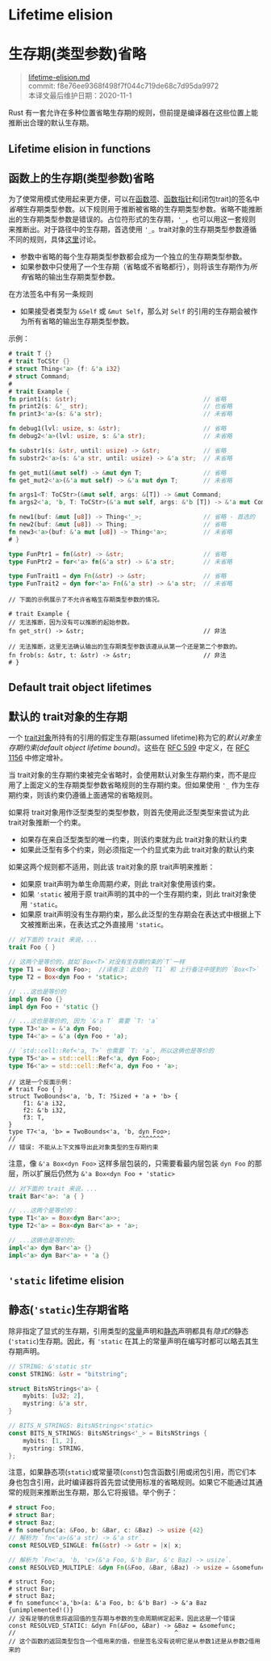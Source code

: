 # Lifetime elision
# 生存期(类型参数)省略

>[lifetime-elision.md](https://github.com/rust-lang/reference/blob/master/src/lifetime-elision.md)\
>commit: f8e76ee9368f498f7f044c719de68c7d95da9972 \
>本译文最后维护日期：2020-11-1

Rust 有一套允许在多种位置省略生存期的规则，但前提是编译器在这些位置上能推断出合理的默认生存期。

## Lifetime elision in functions
## 函数上的生存期(类型参数)省略

为了使常用模式使用起来更方便，可以在[函数项][function item]、[函数指针][function pointer]和[闭包trait]的签名中*省略*生存期类型参数。以下规则用于推断被省略的生存期类型参数。省略不能推断出的生存期类型参数是错误的。占位符形式的生存期，`'_`，也可以用这一套规则来推断出。对于路径中的生存期，首选使用 `'_`。trait对象的生存期类型参数遵循不同的规则，具体[这里](#default-trait-object-lifetimes)讨论。

* 参数中省略的每个生存期类型参数都会成为一个独立的生存期类型参数。
* 如果参数中只使用了一个生存期（省略或不省略都行），则将该生存期作为*所有*省略的输出生存期类型参数。

在方法签名中有另一条规则

* 如果接受者类型为 `&Self` 或 `&mut Self`，那么对 `Self` 的引用的生存期会被作为所有省略的输出生存期类型参数。

示例：

```rust
# trait T {}
# trait ToCStr {}
# struct Thing<'a> {f: &'a i32}
# struct Command;
#
# trait Example {
fn print1(s: &str);                                   // 省略
fn print2(s: &'_ str);                                // 也省略
fn print3<'a>(s: &'a str);                            // 未省略

fn debug1(lvl: usize, s: &str);                       // 省略
fn debug2<'a>(lvl: usize, s: &'a str);                // 未省略

fn substr1(s: &str, until: usize) -> &str;            // 省略
fn substr2<'a>(s: &'a str, until: usize) -> &'a str;  // 未省略

fn get_mut1(&mut self) -> &mut dyn T;                 // 省略
fn get_mut2<'a>(&'a mut self) -> &'a mut dyn T;       // 未省略

fn args1<T: ToCStr>(&mut self, args: &[T]) -> &mut Command;                  // 省略
fn args2<'a, 'b, T: ToCStr>(&'a mut self, args: &'b [T]) -> &'a mut Command; // 未省略

fn new1(buf: &mut [u8]) -> Thing<'_>;                 // 省略 - 首选的
fn new2(buf: &mut [u8]) -> Thing;                     // 省略
fn new3<'a>(buf: &'a mut [u8]) -> Thing<'a>;          // 未省略
# }

type FunPtr1 = fn(&str) -> &str;                      // 省略
type FunPtr2 = for<'a> fn(&'a str) -> &'a str;        // 未省略

type FunTrait1 = dyn Fn(&str) -> &str;                // 省略
type FunTrait2 = dyn for<'a> Fn(&'a str) -> &'a str;  // 未省略
```

```rust,compile_fail
// 下面的示例展示了不允许省略生存期类型参数的情况。

# trait Example {
// 无法推断，因为没有可以推断的起始参数。
fn get_str() -> &str;                                 // 非法

// 无法推断，这里无法确认输出的生存期类型参数该遵从从第一个还是第二个参数的。
fn frob(s: &str, t: &str) -> &str;                    // 非法
# }
```

## Default trait object lifetimes
## 默认的 trait对象的生存期

一个 [trait对象][trait object]所持有的引用的假定生存期(assumed lifetime)称为它的*默认对象生存期约束(default object lifetime bound)*。这些在 [RFC 599] 中定义，在 [RFC 1156] 中修定增补。

当 trait对象的生存期约束被完全省略时，会使用默认对象生存期约束，而不是应用了上面定义的生存期类型参数省略规则的生存期约束。但如果使用 `'_` 作为生存期约束，则该约束仍遵循上面通常的省略规则。

如果将 trait对象用作泛型类型的类型参数，则首先使用此泛型类型来尝试为此 trait对象推断一个约束。

* 如果存在来自泛型类型的唯一约束，则该约束就为此 trait对象的默认约束
* 如果此泛型有多个约束，则必须指定一个约显式束为此 trait对象的默认约束

如果这两个规则都不适用，则此该 trait对象的原 trait声明来推断：

* 如果原 trait声明为单生命周期*约束*，则此 trait对象使用该约束。
* 如果 `'static` 被用于原 trait声明的其中的一个生存期约束，则此 trait对象使用 `'static`。
* 如果原 trait声明没有生存期约束，那么此泛型的生存期会在表达式中根据上下文被推断出来，在表达式之外直接用 `'static`。

```rust
// 对下面的 trait 来说，...
trait Foo { }

// 这两个是等价的，就如`Box<T>`对没有生存期约束的`T`一样
type T1 = Box<dyn Foo>;  //译者注：此处的 `T1` 和 上行备注中提到的 `Box<T>` 都是本节规则中所说的泛型类型
type T2 = Box<dyn Foo + 'static>;

// ...这也是等价的
impl dyn Foo {}
impl dyn Foo + 'static {}

// ...这也是等价的, 因为 `&'a T` 需要 `T: 'a`
type T3<'a> = &'a dyn Foo;
type T4<'a> = &'a (dyn Foo + 'a);

// `std::cell::Ref<'a, T>` 也需要 `T: 'a`, 所以这俩也是等价的
type T5<'a> = std::cell::Ref<'a, dyn Foo>;
type T6<'a> = std::cell::Ref<'a, dyn Foo + 'a>;
```

```rust,compile_fail
// 这是一个反面示例：
# trait Foo { }
struct TwoBounds<'a, 'b, T: ?Sized + 'a + 'b> {
    f1: &'a i32,
    f2: &'b i32,
    f3: T,
}
type T7<'a, 'b> = TwoBounds<'a, 'b, dyn Foo>;
//                                  ^^^^^^^
// 错误: 不能从上下文推导出此对象类型的生存期约束
```

注意，像 `&'a Box<dyn Foo>` 这样多层包装的，只需要看最内层包装 `dyn Foo` 的那层，所以扩展后仍然为 `&'a Box<dyn Foo + 'static>`

```rust
// 对下面的 trait 来说，...
trait Bar<'a>: 'a { }

// ...这两个是等价的：
type T1<'a> = Box<dyn Bar<'a>>;
type T2<'a> = Box<dyn Bar<'a> + 'a>;

// ...这俩也是等价的:
impl<'a> dyn Bar<'a> {}
impl<'a> dyn Bar<'a> + 'a {}
```

## `'static` lifetime elision
## 静态(`'static`)生存期省略

除非指定了显式的生存期，引用类型的[常量][constant]声明和[静态][static]声明都具有*隐式的*静态(`'static`)生存期。因此，有 `'static` 在其上的常量声明在编写时都可以略去其生存期声明。

```rust
// STRING: &'static str
const STRING: &str = "bitstring";

struct BitsNStrings<'a> {
    mybits: [u32; 2],
    mystring: &'a str,
}

// BITS_N_STRINGS: BitsNStrings<'static>
const BITS_N_STRINGS: BitsNStrings<'_> = BitsNStrings {
    mybits: [1, 2],
    mystring: STRING,
};
```

注意，如果静态项(`static`)或常量项(`const`)包含函数引用或闭包引用，而它们本身也包含引用，此时编译器将首先尝试使用标准的省略规则。如果它不能通过其通常的规则来推断出生存期，那么它将报错。举个例子：

```rust
# struct Foo;
# struct Bar;
# struct Baz;
# fn somefunc(a: &Foo, b: &Bar, c: &Baz) -> usize {42}
// 解析为 `fn<'a>(&'a str) -> &'a str`.
const RESOLVED_SINGLE: fn(&str) -> &str = |x| x;

// 解析为 `Fn<'a, 'b, 'c>(&'a Foo, &'b Bar, &'c Baz) -> usize`.
const RESOLVED_MULTIPLE: &dyn Fn(&Foo, &Bar, &Baz) -> usize = &somefunc;
```

```rust,compile_fail
# struct Foo;
# struct Bar;
# struct Baz;
# fn somefunc<'a,'b>(a: &'a Foo, b: &'b Bar) -> &'a Baz {unimplemented!()}
// 没有足够的信息将返回值的生存期与参数的生命周期绑定起来，因此这是一个错误
const RESOLVED_STATIC: &dyn Fn(&Foo, &Bar) -> &Baz = &somefunc;
//                                            ^
// 这个函数的返回类型包含一个借用来的值，但是签名没有说明它是从参数1还是从参数2借用来的
```

[closure trait]: types/closure.md
[constant]: items/constant-items.md
[function item]: types/function-item.md
[function pointer]: types/function-pointer.md
[RFC 599]: https://github.com/rust-lang/rfcs/blob/master/text/0599-default-object-bound.md
[RFC 1156]: https://github.com/rust-lang/rfcs/blob/master/text/1156-adjust-default-object-bounds.md
[static]: items/static-items.md
[trait object]: types/trait-object.md

<!-- 2020-11-3 -->
<!-- checked -->
